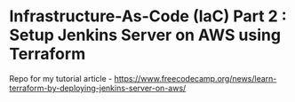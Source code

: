 # Infrastructure-As-Code (IaC) Part 2 : Setup Jenkins Server on AWS using Terraform

Repo for my tutorial article - https://www.freecodecamp.org/news/learn-terraform-by-deploying-jenkins-server-on-aws/

